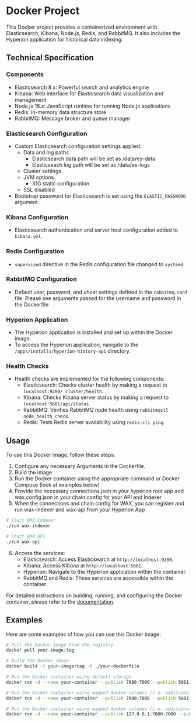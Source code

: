 # Docker Project

This Docker project provides a containerized environment with Elasticsearch, Kibana, Node.js, Redis, and RabbitMQ. It also includes the Hyperion application for historical data indexing.

## Technical Specification

### Components

- Elasticsearch 8.x: Powerful search and analytics engine
- Kibana: Web interface for Elasticsearch data visualization and management
- Node.js 16.x: JavaScript runtime for running Node.js applications
- Redis: In-memory data structure store
- RabbitMQ: Message broker and queue manager

### Elasticsearch Configuration

- Custom Elasticsearch configuration settings applied:
  - Data and log paths
    * Elasticsearch data path will be set as /data/es-data
    * Elasticseach log path will be set as /data/es-logs
  - Cluster settings
  - JVM options
    * 31G static configuration
  - SSL disabled
- Bootstrap password for Elasticsearch is set using the `ELASTIC_PASSWORD` argument.

### Kibana Configuration

- Elasticsearch authentication and server host configuration added to `kibana.yml`.

### Redis Configuration

- `supervised` directive in the Redis configuration file changed to `systemd`.

### RabbitMQ Configuration

- Default user, password, and vhost settings defined in the `rabbitmq.conf` file. Please see arguments passed for the username and password in the Dockerfile

### Hyperion Application

- The Hyperion application is installed and set up within the Docker image.
- To access the Hyperion application, navigate to the `/apps/installs/hyperion-history-api` directory.

### Health Checks

- Health checks are implemented for the following components:
  - Elasticsearch: Checks cluster health by making a request to `localhost:9200/_cluster/health`.
  - Kibana: Checks Kibana server status by making a request to `localhost:5601/api/status`.
  - RabbitMQ: Verifies RabbitMQ node health using `rabbitmqctl node_health_check`.
  - Redis: Tests Redis server availability using `redis-cli ping`.

## Usage

To use this Docker image, follow these steps:

1. Configure any necessary Arguments in the Dockerfile.
2. Build the image
3. Run the Docker container using the appropriate command or Docker Compose (look at examples below)
4. Provide the necessary connections.json in your hyperion root app and wax.config.json in your chain config for your API and Indexer
5. When the connections and chain config for WAX, you can register and run wax-indexer and wax-api from your Hyperion App
```bash
# Start WAX indexer
./run wax-indexer

# Start WAX API
./run wax-api
```
6. Access the services:
   - Elasticsearch: Access Elasticsearch at `http://localhost:9200`.
   - Kibana: Access Kibana at `http://localhost:5601`.
   - Hyperion: Navigate to the Hyperion application within the container.
   - RabbitMQ and Redis: These services are accessible within the container.

For detailed instructions on building, running, and configuring the Docker container, please refer to the [documentation](docs/).

## Examples

Here are some examples of how you can use this Docker image:

```bash
# Pull the Docker image from the registry
docker pull your-image:tag

# Build the Docker image
docker build -t your-image:tag -f ./your-dockerfile

# Run the Docker container using default storage
docker run -d --name your-container --publish 7000:7000 --publish 5601:5601 --publish 15672:15672 --publish 1234:1234 --tty your-image:tag

# Run the Docker container using mapped docker volumes (i.e. additional disk type to store large data sets)
docker run -d --name your-container --publish 7000:7000 --publish 5601:5601 --publish 15672:15672 --publish 1234:1234 --mount source=hyperiontestnet,target=/data --tty your-image:tag

# Run the Docker container using mapped docker volumes (i.e. additional disk type to store large data sets) and on restricted to loopback interface
docker run -d --name your-container --publish 127.0.0.1:7000:7000 --publish 127.0.0.1:5601:5601 --publish 127.0.0.1:15672:15672 --publish 127.0.0.1:1234:1234 --mount source=hyperiontestnet,target=/data --tty your-image:tag

